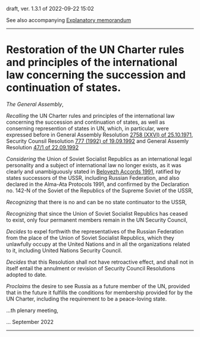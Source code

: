 draft, ver. 1.3.1 of 2022-09-22 15:02

See also accompanying [Explanatory memorandum](/Explanatory_memorandum.md)

-------------------------------------

# Restoration of the UN Charter rules and principles of the international law concerning the succession and continuation of states.

*The General Assembly*,

*Recalling* the UN Charter rules and principles of the international law concerning the succession and continuation of states, as well as conserning represention of states in UN, which, in particular, were expressed before in General Assembly Resolution [2758 (XXVI) of 25.10.1971](https://github.com/ageyev/un-su/blob/main/documents/un/1971-10-25_UN_GA_Resolution_2758_en.png), Security Counsil Resolution [777 (1992) of 19.09.1992](https://github.com/ageyev/un-su/blob/main/documents/un/1992-09-19_UN_SC_Resolution_777_1992_en.png)  and General Assemly Resolution [47/1 of 22.09.1992](https://github.com/ageyev/un-su/blob/main/documents/un/1992-09-22_UN_GA_Resolution_47-1_1992_en.png)

*Considering* the Union of Soviet Socialist Republics as an international legal personality and a subject of international law no longer exists, as it was clearly and unambiguously stated in [Belovezh Accords 1991](), ratified by states successors of the USSR, including Russian Federation, and also declared in the Alma-Ata Protocols 1991, and confirmed by the Declaration no. 142-N of the Soviet of the Republics of the Supreme Soviet of the USSR,

*Recognizing* that there is no and can be no state continuator to the USSR, 

*Recognizing* that since the Union of Soviet Socialist Republics has ceased to exist, only four permanent members remain in the UN Security Council, 

*Decides* to expel forthwith the representatives of the Russian Federation from the place of the Union of Soviet Socialist Republics, which they unlawfully occupy at the United Nations and in all the organizations related to it, including United Nations Security Council.

*Decides* that this Resolution shall not have retroactive effect, and shall not in itself entail the annulment or revision of Security Council Resolutions adopted to date.

*Proclaims* the desire to see Russia as a future member of the UN, provided that in the future it fulfills the conditions for membership provided for by the UN Charter, including the requirement to be a peace-loving state. 

...th plenary meeting,

... September 2022 

-------------------- 
